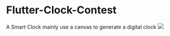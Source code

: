 # Flutter-Clock-Contest
A Smart Clock mainly use a canvas to generate a digital clock
![](iOSDemo-_Flutter-Clock-Challenge_.gif)

